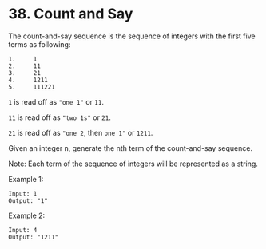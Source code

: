 # 38. Count and Say

The count-and-say sequence is the sequence of integers with the first five terms as following:
````
1.     1
2.     11
3.     21
4.     1211
5.     111221
````
`1` is read off as `"one 1"` or `11`.

`11` is read off as `"two 1s"` or `21`.

`21` is read off as `"one 2`, then `one 1"` or `1211`.

Given an integer n, generate the nth term of the count-and-say sequence.

Note: Each term of the sequence of integers will be represented as a string.

Example 1:
````
Input: 1
Output: "1"
````
Example 2:
````
Input: 4
Output: "1211"
````
